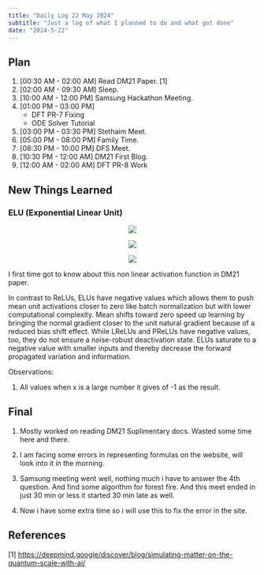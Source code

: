 ```yaml
---
title: "Daily Log 22 May 2024"
subtitle: "Just a log of what I planned to do and what got done"
date: "2024-5-22"
---
```


## Plan

1. [00:30 AM - 02:00 AM] Read DM21 Paper. [1]
2. [02:00 AM - 09:30 AM] Sleep.
3. [10:00 AM - 12:00 PM] Samsung Hackathon Meeting.
4. [01:00 PM - 03:00 PM]
    - DFT PR-7 Fixing
    - ODE Solver Tutorial
5. [03:00 PM - 03:30 PM] Stethaim Meet.
5. [05:00 PM - 08:00 PM] Family Time.
6. [08:30 PM - 10:00 PM] DFS Meet.
7. [10:30 PM - 12:00 AM] DM21 First Blog.
8. [12:00 AM - 02:00 AM] DFT PR-8 Work

## New Things Learned

### ELU (Exponential Linear Unit)

<p align="center">
  <img src="https://latex.codecogs.com/svg.image?\
    f(x)= 
\begin{cases}
    x & \text{if } x > 0 \\
    \alpha(e^{x} - 1) & \text{if } x \leq 0
\end{cases}"/>
</p>

<p align="center">
  <img src="https://latex.codecogs.com/svg.image?\
    f(x)=
    \begin{cases}
    \end{cases}"/>
</p>

<p align="center">
  <img src="https://latex.codecogs.com/svg.image?\
  sin(x)"/>
</p>

I first time got to know about this non linear activation function in DM21 paper.

In contrast to ReLUs, ELUs have negative values which allows them to push mean unit activations closer to zero like batch normalization but with lower computational complexity. Mean shifts toward zero speed up learning by bringing the normal gradient closer to the unit natural gradient because of a reduced bias shift effect. While LReLUs and PReLUs have negative values, too, they do not ensure a noise-robust deactivation state. ELUs saturate to a negative value with smaller inputs and thereby decrease the forward propagated variation and information.

Observations:
1. All values when x is a large number it gives of -1 as the result.

## Final
1. Mostly worked on reading DM21 Suplimentary docs. Wasted some time here and there.

2. I am facing some errors in representing formulas on the website, will look into it in the morning.

3. Samsung meeting went well, nothing much i have to answer the 4th question. And find some algorithm for forest fire. And this meet ended in just 30 min or less it started 30 min late as well.

4. Now i have some extra time so i will use this to fix the error in the site.

## References

[1] https://deepmind.google/discover/blog/simulating-matter-on-the-quantum-scale-with-ai/
